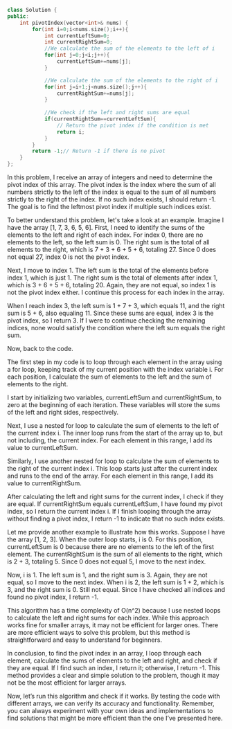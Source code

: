 ```cpp
class Solution {
public:
    int pivotIndex(vector<int>& nums) {
        for(int i=0;i<nums.size();i++){
            int currentLeftSum=0;
            int currentRightSum=0;
            //We calculate the sum of the elements to the left of i
            for(int j=0;j<i;j++){
                currentLeftSum+=nums[j];
            }

            //We calculate the sum of the elements to the right of i
            for(int j=i+1;j<nums.size();j++){
                currentRightSum+=nums[j];
            }
            
            //We check if the left and right sums are equal
            if(currentRightSum==currentLeftSum){
                // Return the pivot index if the condition is met
                return i;
            }
        }
        return -1;// Return -1 if there is no pivot
    }
};
```
In this problem, I receive an array of integers and need to determine the pivot index of this array. The pivot index is the index where the sum of all numbers strictly to the left of the index is equal to the sum of all numbers strictly to the right of the index. If no such index exists, I should return -1. The goal is to find the leftmost pivot index if multiple such indices exist.

To better understand this problem, let's take a look at an example. Imagine I have the array [1, 7, 3, 6, 5, 6]. First, I need to identify the sums of the elements to the left and right of each index. For index 0, there are no elements to the left, so the left sum is 0. The right sum is the total of all elements to the right, which is 7 + 3 + 6 + 5 + 6, totaling 27. Since 0 does not equal 27, index 0 is not the pivot index.

Next, I move to index 1. The left sum is the total of the elements before index 1, which is just 1. The right sum is the total of elements after index 1, which is 3 + 6 + 5 + 6, totaling 20. Again, they are not equal, so index 1 is not the pivot index either. I continue this process for each index in the array.

When I reach index 3, the left sum is 1 + 7 + 3, which equals 11, and the right sum is 5 + 6, also equaling 11. Since these sums are equal, index 3 is the pivot index, so I return 3. If I were to continue checking the remaining indices, none would satisfy the condition where the left sum equals the right sum.

Now, back to the code.

The first step in my code is to loop through each element in the array using a for loop, keeping track of my current position with the index variable i. For each position, I calculate the sum of elements to the left and the sum of elements to the right.

I start by initializing two variables, currentLeftSum and currentRightSum, to zero at the beginning of each iteration. These variables will store the sums of the left and right sides, respectively.

Next, I use a nested for loop to calculate the sum of elements to the left of the current index i. The inner loop runs from the start of the array up to, but not including, the current index. For each element in this range, I add its value to currentLeftSum.

Similarly, I use another nested for loop to calculate the sum of elements to the right of the current index i. This loop starts just after the current index and runs to the end of the array. For each element in this range, I add its value to currentRightSum.

After calculating the left and right sums for the current index, I check if they are equal. If currentRightSum equals currentLeftSum, I have found my pivot index, so I return the current index i. If I finish looping through the array without finding a pivot index, I return -1 to indicate that no such index exists.

Let me provide another example to illustrate how this works. Suppose I have the array [1, 2, 3]. When the outer loop starts, i is 0. For this position, currentLeftSum is 0 because there are no elements to the left of the first element. The currentRightSum is the sum of all elements to the right, which is 2 + 3, totaling 5. Since 0 does not equal 5, I move to the next index.

Now, i is 1. The left sum is 1, and the right sum is 3. Again, they are not equal, so I move to the next index. When i is 2, the left sum is 1 + 2, which is 3, and the right sum is 0. Still not equal. Since I have checked all indices and found no pivot index, I return -1.

This algorithm has a time complexity of O(n^2) because I use nested loops to calculate the left and right sums for each index. While this approach works fine for smaller arrays, it may not be efficient for larger ones. There are more efficient ways to solve this problem, but this method is straightforward and easy to understand for beginners.

In conclusion, to find the pivot index in an array, I loop through each element, calculate the sums of elements to the left and right, and check if they are equal. If I find such an index, I return it; otherwise, I return -1. This method provides a clear and simple solution to the problem, though it may not be the most efficient for larger arrays.

Now, let’s run this algorithm and check if it works. By testing the code with different arrays, we can verify its accuracy and functionality. Remember, you can always experiment with your own ideas and implementations to find solutions that might be more efficient than the one I’ve presented here.